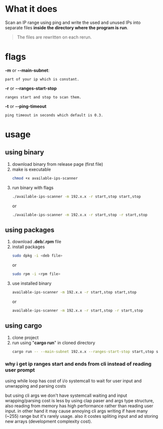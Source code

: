 # What it does
Scan an IP range using ping and write the used and unused IPs into separate files **inside the directory where the program is run**.
> The files are rewritten on each rerun.

# flags
**-m** or **--main-subnet**:

    part of your ip which is constant.

**-r** or **--ranges-start-stop**

    ranges start and stop to scan them.

**-t** or **--ping-timeout**

    ping timeout in seconds which default is 0.3.

# usage
## using binary
1. download binary from release page (first file)
2. make is executable
    ```bash
    chmod +x available-ips-scanner
    ```
3. run binary with flags
    ```bash
    ./available-ips-scanner -m 192.x.x -r start,stop start,stop
    ```
    or
    ```bash
    ./available-ips-scanner -m 192.x.x -r start,stop -r start,stop
    ```
## using packages
1. download **.deb**/**.rpm** file
2. install packages
    ```bash
    sudo dpkg -i <deb file>
    ```
    or
    ```bash
    sudo rpm -i <rpm file>
    ```
3. use installed binary
    ```bash
    available-ips-scanner -m 192.x.x -r start,stop start,stop
    ```
    or
    ```bash
    available-ips-scanner -m 192.x.x -r start,stop -r start,stop
    ```
## using cargo
1. clone project
2. run using "**cargo run**" in cloned directory
    ```bash
    cargo run -- --main-subnet 192.x.x --ranges-start-stop start,stop start,stop ... <ranges>
    ```

### why i get ip ranges start and ends from cli instead of reading user prompt

using while loop has cost of i/o systemcall to wait for user input and unwrapping and parsing costs

but using cli args we don't have systemcall waiting and input wrapping/parsing cost is less by using clap paser and args type structure, also reading from memory has high performance rather than reading user input. in other hand it may cause annoying cli args writing if have many (~255) range but it's rarely usage.
also it costes spliting input and ad storing new arrays (development complexity cost).